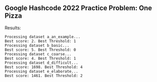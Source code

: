 ## Google Hashcode 2022 Practice Problem: One Pizza

Results:
```
Processing dataset a_an_example...
Best score: 2. Best Threshold: 1
Processing dataset b_basic...
Best score: 5. Best Threshold: 0
Processing dataset c_coarse...
Best score: 4. Best Threshold: 1
Processing dataset d_difficult...
Best score: 1698. Best Threshold: 4
Processing dataset e_elaborate...
Best score: 1461. Best Threshold: 2
```